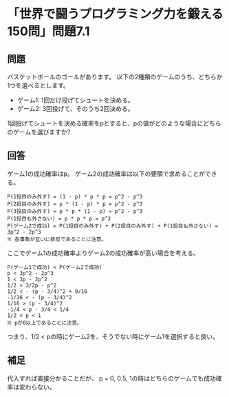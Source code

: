 # 「世界で闘うプログラミング力を鍛える150問」問題7.1

## 問題

バスケットボールのゴールがあります。
以下の2種類のゲームのうち、どちらか1つを選べるとします。

* ゲーム1: 1回だけ投げてシュートを決める。
* ゲーム2: 3回投げて、そのうち2回決める。

1回投げてシュートを決める確率をpとすると、pの値がどのような場合にどちらのゲームを選びますか?

## 回答

ゲーム1の成功確率はp。
ゲーム2の成功確率は以下の要領で求めることができる。

    P(1投目のみ外す) = (1 - p) * p * p = p^2 - p^3
    P(2投目のみ外す) = p * (1 - p) * p = p^2 - p^3
    P(3投目のみ外す) = p * p * (1 - p) = p^2 - p^3
    P(1投目も外さない) = p * p * p = p^3
    P(ゲーム2で成功) = P(1投目のみ外す) + P(2投目のみ外す) + P(1投目も外さない) = 3p^2 - 2p^3
    ※ 各事象が互いに排反であることに注意。

ここでゲーム1の成功確率よりゲーム2の成功確率が高い場合を考える。

    P(ゲーム1で成功) < P(ゲーム2で成功)
    p < 3p^2 - 2p^3
    1 < 3p - 2p^2
    1/2 < 3/2p - p^2
    1/2 < - (p - 3/4)^2 + 9/16
    -1/16 < - (p - 3/4)^2
    1/16 > (p - 3/4)^2
    -1/4 < p - 3/4 < 1/4
    1/2 < p < 1
    ※ pが0以上であることに注意。

つまり、1/2 < pの時にゲーム2を、そうでない時にゲーム1を選択すると良い。

## 補足

代入すれば直接分かることだが、
p = 0, 0.5, 1の時はどちらのゲームでも成功確率は変わらない。
